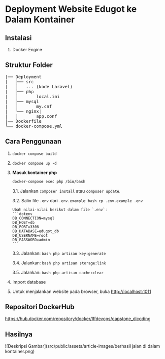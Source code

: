 # Deployment Website Edugot ke Dalam Kontainer

## Instalasi
1. Docker Engine


## <b>Struktur Folder</b>
<pre>
|── Deployment
|   ├── src
|   │   ... (kode Laravel)
|   ├── php
|   │       local.ini
|   ├── mysql
|   │       my.cnf
|   └── nginx|
|   │       app.conf     
|── Dockerfile
└── docker-compose.yml
</pre>

## Cara Penggunaan

1. `docker compose build`
2. `docker compose up -d`
3.  **Masuk kontainer php**
    ```bash
    docker-compose exec php /bin/bash
    ```
   
    3.1. Jalankan `composer install` atau `composer update`.
   
    3.2. Salin file `.env` dari `.env.example`:
        ```bash
        cp .env.example .env
        ```

        Ubah nilai-nilai berikut dalam file `.env`:
        ```dotenv
        DB_CONNECTION=mysql
        DB_HOST=db
        DB_PORT=3306
        DB_DATABASE=edugot_db
        DB_USERNAME=root
        DB_PASSWORD=admin
        ```

    3.3. Jalankan:
        ```bash
        php artisan key:generate
        ```

    3.4. Jalankan:
        ```bash
        php artisan storage:link
        ```

    3.5. Jalankan:
        ```bash
        php artisan cache:clear
        ```

4. Import database 
5. Untuk menjalankan website pada browser, buka [http://localhost:1011](http://localhost:1011)


## Repositori DockerHub
 https://hub.docker.com/repository/docker/lffdevops/capstone_dicoding

## Hasilnya
![Deskripsi Gambar](src/public/assets/article-images/berhasil jalan di dalam kontainer.png)

